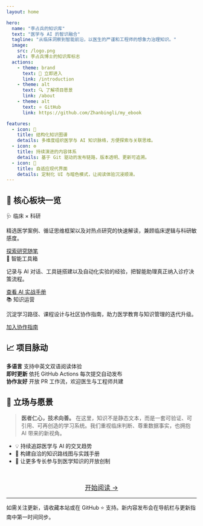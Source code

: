 ```yaml
---
layout: home

hero:
  name: "李占兵的知识库"
  text: "医学与 AI 的智识融合"
  tagline: "从临床洞察到智能前沿，以医生的严谨和工程师的想象力治理知识。"
  image:
    src: /logo.png
    alt: 李占兵博士的知识库标志
  actions:
    - theme: brand
      text: 🚀 立即进入
      link: /introduction
    - theme: alt
      text: 🔍 了解项目愿景
      link: /about
    - theme: alt
      text: ⭐️ GitHub
      link: https://github.com/Zhanbingli/my_ebook

features:
  - icon: 🧭
    title: 结构化知识图谱
    details: 多维度组织医学与 AI 知识脉络，方便探索与关联思维。
  - icon: ⚙️
    title: 持续演进的内容体系
    details: 基于 Git 驱动的发布链路，版本透明、更新可追溯。
  - icon: 🌙
    title: 自适应现代界面
    details: 定制化 UI 与暗色模式，让阅读体验沉浸顺滑。
---
```


## 📌 核心板块一览

<div class="home-panels">
  <div class="home-panel">
    <div class="home-panel__title">🩺 临床 × 科研</div>
    <p class="home-panel__desc">精选医学案例、循证思维框架以及对热点研究的快速解读，兼顾临床逻辑与科研敏感度。</p>
    <a class="home-panel__link" href="/articles/research-paper">探索研究随笔</a>
  </div>
  <div class="home-panel">
    <div class="home-panel__title">🤖 智能工具箱</div>
    <p class="home-panel__desc">记录与 AI 对话、工具链搭建以及自动化实验的经验，把智能助理真正纳入诊疗决策流程。</p>
    <a class="home-panel__link" href="/articles/chatgpt-communication">查看 AI 实战手册</a>
  </div>
  <div class="home-panel">
    <div class="home-panel__title">📚 知识运营</div>
    <p class="home-panel__desc">沉淀学习路径、课程设计与社区协作指南，助力医学教育与知识管理的迭代升级。</p>
    <a class="home-panel__link" href="/contributing">加入协作指南</a>
  </div>
</div>

## 📈 项目脉动

<div class="home-metrics">
  <div class="home-metric">
    <strong>多语言</strong>
    <span>支持中英文双语阅读体验</span>
  </div>
  <div class="home-metric">
    <strong>即时更新</strong>
    <span>依托 GitHub Actions 每次提交自动发布</span>
  </div>
  <div class="home-metric">
    <strong>协作友好</strong>
    <span>开放 PR 工作流，欢迎医生与工程师共建</span>
  </div>
</div>

## 🌱 立场与愿景

> **医者仁心，技术向善。** 在这里，知识不是静态文本，而是一套可验证、可引用、可再创造的学习系统。我们重视临床判断、尊重数据事实，也拥抱 AI 带来的新视角。

- 💡 持续追踪医学与 AI 的交叉趋势
- 🧭 构建自洽的知识路线图与实践手册
- 🤝 让更多专长参与到医学知识的开放创制

<div style="text-align: center; margin: 3rem 0 1rem;">
  <a href="/introduction" class="VPButton brand" style="padding: 0.85rem 2.4rem; font-size: 1.05rem;">
    开始阅读 →
  </a>
</div>

---

如需关注更新，请收藏本站或在 GitHub ⭐️ 支持。新内容发布会在导航栏与更新指南中第一时间同步。
